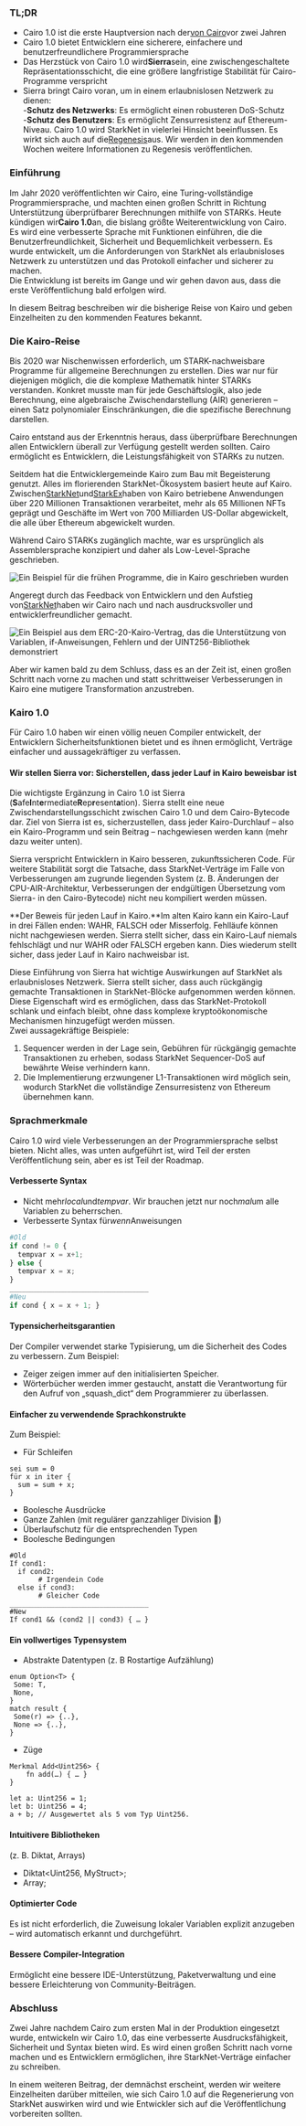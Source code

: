 ### TL;DR

* Cairo 1.0 ist die erste Hauptversion nach der[von Cairo](https://medium.com/starkware/hello-cairo-3cb43b13b209)vor zwei Jahren
* Cairo 1.0 bietet Entwicklern eine sicherere, einfachere und benutzerfreundlichere Programmiersprache
* Das Herzstück von Cairo 1.0 wird**Sierra**sein, eine zwischengeschaltete Repräsentationsschicht, die eine größere langfristige Stabilität für Cairo-Programme verspricht
* Sierra bringt Cairo voran, um in einem erlaubnislosen Netzwerk zu dienen:\
  -**Schutz des Netzwerks**: Es ermöglicht einen robusteren DoS-Schutz\
  -**Schutz des Benutzers**: Es ermöglicht Zensurresistenz auf Ethereum-Niveau. Cairo 1.0 wird StarkNet in vielerlei Hinsicht beeinflussen. Es wirkt sich auch auf die[Regenesis](https://medium.com/starkware/regenesis-starknets-no-sweat-state-reset-e296b12b80ae)aus. Wir werden in den kommenden Wochen weitere Informationen zu Regenesis veröffentlichen.

### Einführung

Im Jahr 2020 veröffentlichten wir Cairo, eine Turing-vollständige Programmiersprache, und machten einen großen Schritt in Richtung Unterstützung überprüfbarer Berechnungen mithilfe von STARKs. Heute kündigen wir**Cairo 1.0**an, die bislang größte Weiterentwicklung von Cairo. Es wird eine verbesserte Sprache mit Funktionen einführen, die die Benutzerfreundlichkeit, Sicherheit und Bequemlichkeit verbessern. Es wurde entwickelt, um die Anforderungen von StarkNet als erlaubnisloses Netzwerk zu unterstützen und das Protokoll einfacher und sicherer zu machen.\
Die Entwicklung ist bereits im Gange und wir gehen davon aus, dass die erste Veröffentlichung bald erfolgen wird.

In diesem Beitrag beschreiben wir die bisherige Reise von Kairo und geben Einzelheiten zu den kommenden Features bekannt.

### Die Kairo-Reise

Bis 2020 war Nischenwissen erforderlich, um STARK-nachweisbare Programme für allgemeine Berechnungen zu erstellen. Dies war nur für diejenigen möglich, die die komplexe Mathematik hinter STARKs verstanden. Konkret musste man für jede Geschäftslogik, also jede Berechnung, eine algebraische Zwischendarstellung (AIR) generieren – einen Satz polynomialer Einschränkungen, die die spezifische Berechnung darstellen.

Cairo entstand aus der Erkenntnis heraus, dass überprüfbare Berechnungen allen Entwicklern überall zur Verfügung gestellt werden sollten. Cairo ermöglicht es Entwicklern, die Leistungsfähigkeit von STARKs zu nutzen.

Seitdem hat die Entwicklergemeinde Kairo zum Bau mit Begeisterung genutzt. Alles im florierenden StarkNet-Ökosystem basiert heute auf Kairo. Zwischen[StarkNet](https://starkware.co/starknet/)und[StarkEx](https://starkware.co/starkex/)haben von Kairo betriebene Anwendungen über 220 Millionen Transaktionen verarbeitet, mehr als 65 Millionen NFTs geprägt und Geschäfte im Wert von 700 Milliarden US-Dollar abgewickelt, die alle über Ethereum abgewickelt wurden.

Während Cairo STARKs zugänglich machte, war es ursprünglich als Assemblersprache konzipiert und daher als Low-Level-Sprache geschrieben.

![Ein Beispiel für die frühen Programme, die in Kairo geschrieben wurden](/assets/cairocode_01.png "Ein Beispiel für die frühen Programme, die in Kairo geschrieben wurden")

Angeregt durch das Feedback von Entwicklern und den Aufstieg von[StarkNet](https://starkware.co/starknet/)haben wir Cairo nach und nach ausdrucksvoller und entwicklerfreundlicher gemacht.

![Ein Beispiel aus dem ERC-20-Kairo-Vertrag, das die Unterstützung von Variablen, if-Anweisungen, Fehlern und der UINT256-Bibliothek demonstriert](/assets/cairocode_02.png "Ein Beispiel aus dem ERC-20-Kairo-Vertrag, das die Unterstützung von Variablen, if-Anweisungen, Fehlern und der UINT256-Bibliothek demonstriert")

Aber wir kamen bald zu dem Schluss, dass es an der Zeit ist, einen großen Schritt nach vorne zu machen und statt schrittweiser Verbesserungen in Kairo eine mutigere Transformation anzustreben.

### Kairo 1.0

Für Cairo 1.0 haben wir einen völlig neuen Compiler entwickelt, der Entwicklern Sicherheitsfunktionen bietet und es ihnen ermöglicht, Verträge einfacher und aussagekräftiger zu verfassen.

#### Wir stellen Sierra vor: Sicherstellen, dass jeder Lauf in Kairo beweisbar ist

Die wichtigste Ergänzung in Cairo 1.0 ist Sierra (**S**afe**I**nt**e**rmediate**R**ep**r**esent**a**tion). Sierra stellt eine neue Zwischendarstellungsschicht zwischen Cairo 1.0 und dem Cairo-Bytecode dar. Ziel von Sierra ist es, sicherzustellen, dass jeder Kairo-Durchlauf – also ein Kairo-Programm und sein Beitrag – nachgewiesen werden kann (mehr dazu weiter unten).

Sierra verspricht Entwicklern in Kairo besseren, zukunftssicheren Code. Für weitere Stabilität sorgt die Tatsache, dass StarkNet-Verträge im Falle von Verbesserungen am zugrunde liegenden System (z. B. Änderungen der CPU-AIR-Architektur, Verbesserungen der endgültigen Übersetzung vom Sierra- in den Cairo-Bytecode) nicht neu kompiliert werden müssen.

**Der Beweis für jeden Lauf in Kairo.**Im alten Kairo kann ein Kairo-Lauf in drei Fällen enden: WAHR, FALSCH oder Misserfolg. Fehlläufe können nicht nachgewiesen werden. Sierra stellt sicher, dass ein Kairo-Lauf niemals fehlschlägt und nur WAHR oder FALSCH ergeben kann. Dies wiederum stellt sicher, dass jeder Lauf in Kairo nachweisbar ist.

Diese Einführung von Sierra hat wichtige Auswirkungen auf StarkNet als erlaubnisloses Netzwerk. Sierra stellt sicher, dass auch rückgängig gemachte Transaktionen in StarkNet-Blöcke aufgenommen werden können. Diese Eigenschaft wird es ermöglichen, dass das StarkNet-Protokoll schlank und einfach bleibt, ohne dass komplexe kryptoökonomische Mechanismen hinzugefügt werden müssen.\
Zwei aussagekräftige Beispiele:

1. Sequencer werden in der Lage sein, Gebühren für rückgängig gemachte Transaktionen zu erheben, sodass StarkNet Sequencer-DoS auf bewährte Weise verhindern kann.
2. Die Implementierung erzwungener L1-Transaktionen wird möglich sein, wodurch StarkNet die vollständige Zensurresistenz von Ethereum übernehmen kann.

### **Sprachmerkmale**

Cairo 1.0 wird viele Verbesserungen an der Programmiersprache selbst bieten. Nicht alles, was unten aufgeführt ist, wird Teil der ersten Veröffentlichung sein, aber es ist Teil der Roadmap.

#### **Verbesserte Syntax**

* Nicht mehr*local*und*tempvar*. Wir brauchen jetzt nur noch*mal*um alle Variablen zu beherrschen.
* Verbesserte Syntax für*wenn*Anweisungen

```python
#Old
if cond != 0 {
  tempvar x = x+1;
} else {
  tempvar x = x;
}
__________________________________
#Neu
if cond { x = x + 1; }
```

#### **Typensicherheitsgarantien**

Der Compiler verwendet starke Typisierung, um die Sicherheit des Codes zu verbessern. Zum Beispiel:

* Zeiger zeigen immer auf den initialisierten Speicher.
* Wörterbücher werden immer gestaucht, anstatt die Verantwortung für den Aufruf von „squash_dict“ dem Programmierer zu überlassen.

#### **Einfacher zu verwendende Sprachkonstrukte**

Zum Beispiel:

* Für Schleifen

```
sei sum = 0
für x in iter {
  sum = sum + x;
}
```

* Boolesche Ausdrücke
* Ganze Zahlen (mit regulärer ganzzahliger Division 👯)
* Überlaufschutz für die entsprechenden Typen
* Boolesche Bedingungen

```
#Old
If cond1:
  if cond2:
       # Irgendein Code
  else if cond3:
       # Gleicher Code
__________________________________
#New
If cond1 && (cond2 || cond3) { … }
```

#### **Ein vollwertiges Typensystem**

* Abstrakte Datentypen (z. B Rostartige Aufzählung)

```
enum Option<T> {
 Some: T,
 None,
}
match result {
 Some(r) => {..},
 None => {..},
}
```

* Züge

```
Merkmal Add<Uint256> {
    fn add(…) { … }
}

let a: Uint256 = 1;
let b: Uint256 = 4;
a + b; // Ausgewertet als 5 vom Typ Uint256.
```

#### **Intuitivere Bibliotheken**

(z. B. Diktat, Arrays)

* Diktat<Uint256, MyStruct>;
* Array<MyOtherStruct>;

#### **Optimierter Code**

Es ist nicht erforderlich, die Zuweisung lokaler Variablen explizit anzugeben – wird automatisch erkannt und durchgeführt.

#### **Bessere Compiler-Integration**

Ermöglicht eine bessere IDE-Unterstützung, Paketverwaltung und eine bessere Erleichterung von Community-Beiträgen.

### **Abschluss**

Zwei Jahre nachdem Cairo zum ersten Mal in der Produktion eingesetzt wurde, entwickeln wir Cairo 1.0, das eine verbesserte Ausdrucksfähigkeit, Sicherheit und Syntax bieten wird. Es wird einen großen Schritt nach vorne machen und es Entwicklern ermöglichen, ihre StarkNet-Verträge einfacher zu schreiben.

In einem weiteren Beitrag, der demnächst erscheint, werden wir weitere Einzelheiten darüber mitteilen, wie sich Cairo 1.0 auf die Regenerierung von StarkNet auswirken wird und wie Entwickler sich auf die Veröffentlichung vorbereiten sollten.